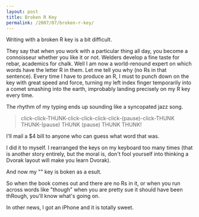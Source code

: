 ```yaml
---
layout: post
title: Broken R Key
permalink: /2007/07/broken-r-key/
---
```


Writing with a broken R key is a bit difficult.

They say that when you work with a particular thing all day, you become a
connoisseur whether you like it or not. Welders develop a fine taste for rebar,
academics for chalk. Well I am now a world-renound expert on which words have
the letter R in them. Let me tell you why (no Rs in that sentence). Every time
I have to produce an R, I must to punch down on the key with great speed and
force, turning my left index finger temporarily into a comet smashing into the
earth, improbably landing precisely on my R key every time.

The rhythm of my typing ends up sounding like a syncopated jazz song.

> click-click-THUNK-click-click-click-click-(pause)-click-THUNK THUNK-(pause)
THUNK (pause) THUNK THUNK!

I'll mail a $4 bill to anyone who can guess what
word that was.

I did it to myself. I rearranged the keys on my keyboard too many times (that
is another story entirely, but the moral is, don't fool yourself into thinking
a Dvorak layout will make you learn Dvorak).

And now my "" key is boken as a esult.

So when the book comes out and there are no Rs in it, or when you run across
words like "though" when you are pretty sue it should have been thRough, you'll
know what's going on.

In other news, I got an iPhone and it is totally sweet.

